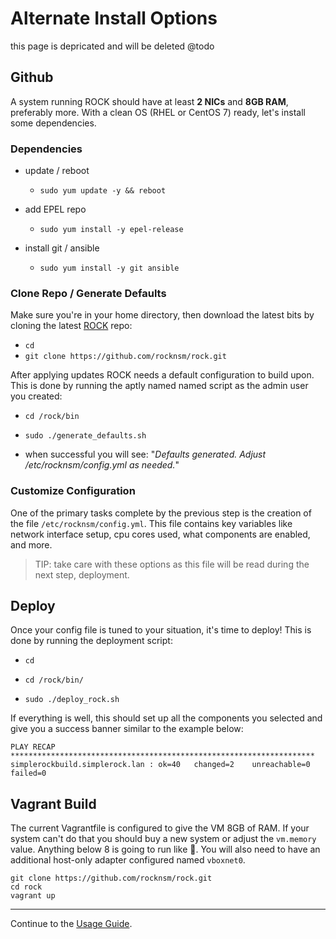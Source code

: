 # Alternate Install Options

this page is depricated and will be deleted @todo

## Github

A system running ROCK should have at least **2 NICs** and **8GB RAM**, preferably more.  With a clean OS (RHEL or CentOS 7) ready, let's install some dependencies.

### Dependencies

* update / reboot

  * `sudo yum update -y && reboot`


* add EPEL repo

  * `sudo yum install -y epel-release`


* install git / ansible

  * `sudo yum install -y git ansible`



### Clone Repo / Generate Defaults

Make sure you're in your home directory, then download the latest bits by cloning the latest [ROCK](https://github.com/rocknsm/rock) repo:

* `cd`
* `git clone https://github.com/rocknsm/rock.git`

After applying updates ROCK needs a default configuration to build upon.  This is done by running the aptly named named script as the admin user you created:

*  `cd /rock/bin`

*  `sudo ./generate_defaults.sh`

*  when successful you will see: "*Defaults generated. Adjust /etc/rocknsm/config.yml as needed.*"


### Customize Configuration

One of the primary tasks complete by the previous step is the creation of the file `/etc/rocknsm/config.yml`.  This file contains key variables like network interface setup, cpu cores used, what components are enabled, and more.

> TIP: take care with these options as this file will be read during the next step, deployment.


## Deploy

Once your config file is tuned to your situation, it's time to deploy!  This is done by running the deployment script:

*  `cd`
*  `cd /rock/bin/`

*  `sudo ./deploy_rock.sh`

If everything is well, this should set up all the components you selected and give you a success banner similar to the example below:

```
PLAY RECAP ********************************************************************
simplerockbuild.simplerock.lan : ok=40   changed=2    unreachable=0    failed=0
```


## Vagrant Build

The current Vagrantfile is configured to give the VM 8GB of RAM.  If your system can't do that you should buy a new system or adjust the `vm.memory` value.  Anything below 8 is going to run like :poop:. You will also need to have an additional host-only adapter configured named `vboxnet0`.

```
git clone https://github.com/rocknsm/rock.git
cd rock
vagrant up
```

---

Continue to the [Usage Guide](usage.md).
